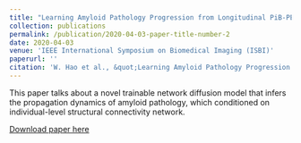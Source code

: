 ```yaml
---
title: "Learning Amyloid Pathology Progression from Longitudinal PiB-PET Images in Preclinical Alzheimer’s Disease"
collection: publications
permalink: /publication/2020-04-03-paper-title-number-2
date: 2020-04-03
venue: 'IEEE International Symposium on Biomedical Imaging (ISBI)'
paperurl: ''
citation: 'W. Hao et al., &quot;Learning Amyloid Pathology Progression from Longitudinal PIB-PET Images in Preclinical Alzheimer's Disease,&quot; 2020 IEEE 17th International Symposium on Biomedical Imaging (ISBI), Iowa City, IA, USA, 2020, pp. 572&#45;576, doi&#58;10.1109&#47;ISBI45749.2020.9098571.'
---
```

This paper talks about a novel trainable network diffusion model that infers the propagation dynamics of amyloid pathology, which conditioned on individual-level structural connectivity network. 

[Download paper here](https://ieeexplore.ieee.org/abstract/document/9098571)
